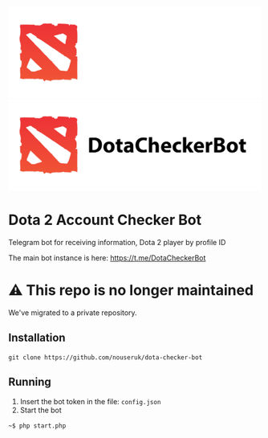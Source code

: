 ![DotaCherker](docs/logo_light.png#gh-dark-mode-only)
![DotaCherker](docs/logo_dark.png#gh-light-mode-only)

# Dota 2 Account Checker Bot

Telegram bot for receiving information, Dota 2 player by profile ID

The main bot instance is here: https://t.me/DotaCheckerBot

# ⚠ This repo is no longer maintained
We've migrated to a private repository.

## Installation
```
git clone https://github.com/nouseruk/dota-checker-bot
```

## Running
1. Insert the bot token in the file: `config.json`
2. Start the bot
```shell
~$ php start.php
```

